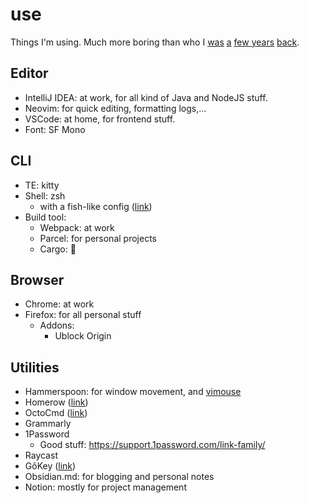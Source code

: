 # use
Things I'm using. Much more boring than who I [was](https://gist.github.com/huytd/f9a9c3edaa0a696d44d13ba134520094) [a](https://gist.github.com/huytd/acb5624e91fc96bd073bb423735582c1) [few years](https://gist.github.com/huytd/5e7d5d4fc54da2f0ab32e0270d2cb86d) [back](https://github.com/huytd/emacs-config). 

## Editor

- IntelliJ IDEA: at work, for all kind of Java and NodeJS stuff.
- Neovim: for quick editing, formatting logs,...
- VSCode: at home, for frontend stuff.
- Font: SF Mono

## CLI

- TE: kitty
- Shell: zsh
  - with a fish-like config ([link](https://gist.github.com/huytd/0d1f8d9e3bea6f2fe19e399f071fa55d))
- Build tool:
  - Webpack: at work
  - Parcel: for personal projects
  - Cargo: 🦀
  
## Browser

- Chrome: at work
- Firefox: for all personal stuff
  - Addons:
    - Ublock Origin

## Utilities

- Hammerspoon: for window movement, and [vimouse](https://github.com/tweekmonster/hammerspoon-vimouse/tree/master)
- Homerow ([link](https://homerow.app))
- OctoCmd ([link](https://github.com/huytd/OctoCmd))
- Grammarly
- 1Password
  - Good stuff: https://support.1password.com/link-family/
- Raycast
- GõKey ([link](https://github.com/huytd/goxkey))
- Obsidian.md: for blogging and personal notes
- Notion: mostly for project management
  

